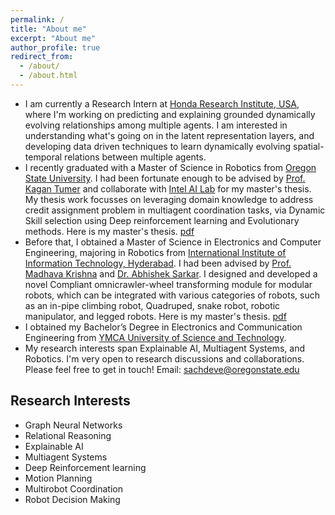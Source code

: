 ```yaml
---
permalink: /
title: "About me"
excerpt: "About me"
author_profile: true
redirect_from: 
  - /about/
  - /about.html
---
```


<!---
<p align="center">
  <img src="https://github.com/EnnaSachdeva/ennasachdeva_roboticist.github.io/blob/master/files/enna_img.png?raw=true" alt="Photo" class="inline"/>
</p>
--->

* I am currently a Research Intern at [Honda Research Institute, USA](https://usa.honda-ri.com/), where I'm working on predicting and explaining grounded dynamically evolving relationships among multiple agents. I am interested in understanding what's going on in the latent representation layers, and developing data driven techniques to  learn dynamically evolving spatial-temporal relations between multiple agents.  
* I recently graduated with a Master of Science in Robotics from [Oregon State University](https://robotics.oregonstate.edu/). I had been fortunate enough to be advised by [Prof. Kagan Tumer](http://web.engr.oregonstate.edu/~ktumer/) and collaborate with [Intel AI Lab](https://www.intel.com/content/www/us/en/artificial-intelligence/researchers.html) for my master's thesis. My thesis work focusses on leveraging domain knowledge to address credit assignment problem in multiagent coordination tasks, via Dynamic Skill selection using Deep reinforcement learning and Evolutionary methods. Here is my master's thesis. [pdf](https://ir.library.oregonstate.edu/downloads/gq67jz60h?locale=en)
* Before that, I obtained a Master of Science in Electronics and Computer Engineering, majoring in Robotics from [International Institute of Information Technology, Hyderabad](https://www.iiit.ac.in/). I had been advised by [Prof. Madhava Krishna](https://faculty.iiit.ac.in/~mkrishna/) and [Dr. Abhishek Sarkar](https://www.researchgate.net/profile/Abhishek_Sarkar4). I designed and developed a novel Compliant omnicrawler-wheel transforming module for modular robots, which can be integrated with various categories of robots, such as an in-pipe climbing robot, Quadruped, snake robot, robotic manipulator, and legged robots. Here is my master's thesis. [pdf](https://www.google.com/url?sa=t&rct=j&q=&esrc=s&source=web&cd=&ved=2ahUKEwiI-JWR-8vuAhWFtJ4KHVa7Az4QFjAAegQIBBAC&url=http%3A%2F%2Fweb2py.iiit.ac.in%2Fresearch_centres%2Fpublications%2Fdownload%2Fmastersthesis.pdf.8500de55f6080e24.6d61696e2e706466.pdf&usg=AOvVaw124iKWYTP-f_KY_OKCL4V4for) 
* I obtained my Bachelor’s Degree in Electronics and Communication Engineering from [YMCA University of Science and Technology](https://jcboseust.ac.in/).
* My research interests span Explainable AI, Multiagent Systems, and Robotics. I'm very open to research discussions and collaborations. Please feel free to get in touch!
Email: [sachdeve@oregonstate.edu](sachdeve@oregonstate.edu)

## Research Interests
* Graph Neural Networks
* Relational Reasoning
* Explainable AI
* Multiagent Systems
* Deep Reinforcement learning
* Motion Planning
* Multirobot Coordination
* Robot Decision Making


